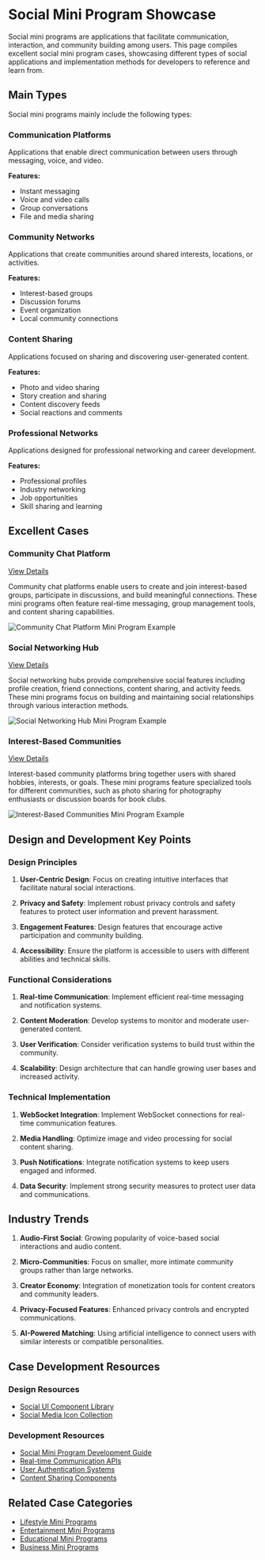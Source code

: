 # Social Mini Program Showcase

Social mini programs are applications that facilitate communication, interaction, and community building among users. This page compiles excellent social mini program cases, showcasing different types of social applications and implementation methods for developers to reference and learn from.

## Main Types

Social mini programs mainly include the following types:

### Communication Platforms

Applications that enable direct communication between users through messaging, voice, and video.

**Features:**
- Instant messaging
- Voice and video calls
- Group conversations
- File and media sharing

### Community Networks

Applications that create communities around shared interests, locations, or activities.

**Features:**
- Interest-based groups
- Discussion forums
- Event organization
- Local community connections

### Content Sharing

Applications focused on sharing and discovering user-generated content.

**Features:**
- Photo and video sharing
- Story creation and sharing
- Content discovery feeds
- Social reactions and comments

### Professional Networks

Applications designed for professional networking and career development.

**Features:**
- Professional profiles
- Industry networking
- Job opportunities
- Skill sharing and learning

## Excellent Cases

### Community Chat Platform

[View Details](./community-chat.md)

Community chat platforms enable users to create and join interest-based groups, participate in discussions, and build meaningful connections. These mini programs often feature real-time messaging, group management tools, and content sharing capabilities.

![Community Chat Platform Mini Program Example](/images/showcase/social/community-chat.svg)

### Social Networking Hub

[View Details](./social-networking.md)

Social networking hubs provide comprehensive social features including profile creation, friend connections, content sharing, and activity feeds. These mini programs focus on building and maintaining social relationships through various interaction methods.

![Social Networking Hub Mini Program Example](/images/showcase/social/social-networking.svg)

### Interest-Based Communities

[View Details](./interest-communities.md)

Interest-based community platforms bring together users with shared hobbies, interests, or goals. These mini programs feature specialized tools for different communities, such as photo sharing for photography enthusiasts or discussion boards for book clubs.

![Interest-Based Communities Mini Program Example](/images/showcase/social/interest-communities.svg)

## Design and Development Key Points

### Design Principles

1. **User-Centric Design**: Focus on creating intuitive interfaces that facilitate natural social interactions.

2. **Privacy and Safety**: Implement robust privacy controls and safety features to protect user information and prevent harassment.

3. **Engagement Features**: Design features that encourage active participation and community building.

4. **Accessibility**: Ensure the platform is accessible to users with different abilities and technical skills.

### Functional Considerations

1. **Real-time Communication**: Implement efficient real-time messaging and notification systems.

2. **Content Moderation**: Develop systems to monitor and moderate user-generated content.

3. **User Verification**: Consider verification systems to build trust within the community.

4. **Scalability**: Design architecture that can handle growing user bases and increased activity.

### Technical Implementation

1. **WebSocket Integration**: Implement WebSocket connections for real-time communication features.

2. **Media Handling**: Optimize image and video processing for social content sharing.

3. **Push Notifications**: Integrate notification systems to keep users engaged and informed.

4. **Data Security**: Implement strong security measures to protect user data and communications.

## Industry Trends

1. **Audio-First Social**: Growing popularity of voice-based social interactions and audio content.

2. **Micro-Communities**: Focus on smaller, more intimate community groups rather than large networks.

3. **Creator Economy**: Integration of monetization tools for content creators and community leaders.

4. **Privacy-Focused Features**: Enhanced privacy controls and encrypted communications.

5. **AI-Powered Matching**: Using artificial intelligence to connect users with similar interests or compatible personalities.

## Case Development Resources

### Design Resources

- [Social UI Component Library](https://developers.weixin.qq.com/miniprogram/design/)
- [Social Media Icon Collection](https://www.iconfont.cn/collections/detail?spm=a313x.7781069.1998910419.d9df05512&cid=33)

### Development Resources

- [Social Mini Program Development Guide](https://developers.weixin.qq.com/miniprogram/introduction/index.html)
- [Real-time Communication APIs](https://developers.weixin.qq.com/miniprogram/dev/api/media/live/wx.createLivePusherContext.html)
- [User Authentication Systems](https://developers.weixin.qq.com/miniprogram/dev/api/open-api/login/wx.login.html)
- [Content Sharing Components](https://ext.dcloud.net.cn/plugin?id=1234)

## Related Case Categories

- [Lifestyle Mini Programs](../lifestyle/index.md)
- [Entertainment Mini Programs](../entertainment/index.md)
- [Educational Mini Programs](../education/index.md)
- [Business Mini Programs](../business/index.md)